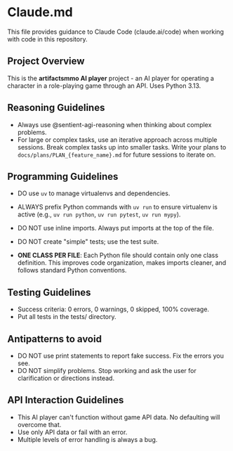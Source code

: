 # Claude.md

This file provides guidance to Claude Code (claude.ai/code) when working with code in this repository.

## Project Overview

This is the **artifactsmmo AI player** project - an AI player for operating a character in a role-playing game through an API. Uses Python 3.13.

## Reasoning Guidelines

- Always use @sentient-agi-reasoning when thinking about complex problems.
- For large or complex tasks, use an iterative approach across multiple sessions. Break complex tasks up into smaller tasks. Write your plans to `docs/plans/PLAN_{feature_name}.md` for future sessions to iterate on.

## Programming Guidelines

- DO use `uv` to manage virtualenvs and dependencies.
- ALWAYS prefix Python commands with `uv run` to ensure virtualenv is active (e.g., `uv run python`, `uv run pytest`, `uv run mypy`).

- DO NOT use inline imports. Always put imports at the top of the file.
- DO NOT create "simple" tests; use the test suite.
- **ONE CLASS PER FILE**: Each Python file should contain only one class definition. This improves code organization, makes imports cleaner, and follows standard Python conventions.

## Testing Guidelines

- Success criteria: 0 errors, 0 warnings, 0 skipped, 100% coverage.
- Put all tests in the tests/ directory.

## Antipatterns to avoid
- DO NOT use print statements to report fake success. Fix the errors you see.
- DO NOT simplify problems. Stop working and ask the user for clarification or directions instead.

## API Interaction Guidelines
- This AI player can't function without game API data. No defaulting will overcome that.
- Use only API data or fail with an error.
- Multiple levels of error handling is always a bug.